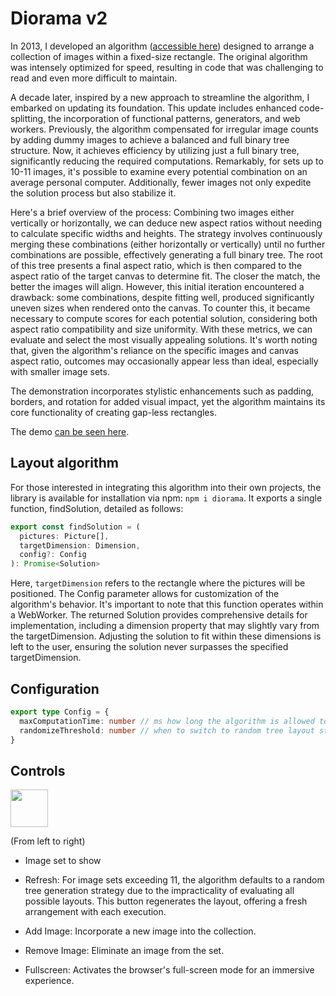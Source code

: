 # Diorama v2

In 2013, I developed an algorithm ([accessible here](https://github.com/mendrik/diorama)) designed to arrange a collection of images within a fixed-size rectangle. The original algorithm was intensely optimized for speed, resulting in code that was challenging to read and even more difficult to maintain.

A decade later, inspired by a new approach to streamline the algorithm, I embarked on updating its foundation. This update includes enhanced code-splitting, the incorporation of functional patterns, generators, and web workers. Previously, the algorithm compensated for irregular image counts by adding dummy images to achieve a balanced and full binary tree structure. Now, it achieves efficiency by utilizing just a full binary tree, significantly reducing the required computations. Remarkably, for sets up to 10-11 images, it's possible to examine every potential combination on an average personal computer. Additionally, fewer images not only expedite the solution process but also stabilize it.

Here's a brief overview of the process: Combining two images either vertically or horizontally, we can deduce new aspect ratios without needing to calculate specific widths and heights. The strategy involves continuously merging these combinations (either horizontally or vertically) until no further combinations are possible, effectively generating a full binary tree. The root of this tree presents a final aspect ratio, which is then compared to the aspect ratio of the target canvas to determine fit. The closer the match, the better the images will align. However, this initial iteration encountered a drawback: some combinations, despite fitting well, produced significantly uneven sizes when rendered onto the canvas. To counter this, it became necessary to compute scores for each potential solution, considering both aspect ratio compatibility and size uniformity. With these metrics, we can evaluate and select the most visually appealing solutions. It's worth noting that, given the algorithm's reliance on the specific images and canvas aspect ratio, outcomes may occasionally appear less than ideal, especially with smaller image sets.

The demonstration incorporates stylistic enhancements such as padding, borders, and rotation for added visual impact, yet the algorithm maintains its core functionality of creating gap-less rectangles.

The demo [can be seen here](https://mendrik.github.io/diorama-2023/). 

## Layout algorithm

For those interested in integrating this algorithm into their own projects, the library is available for installation via npm: `npm i diorama`. It exports a single function, findSolution, detailed as follows:

```typescript
export const findSolution = (
  pictures: Picture[],
  targetDimension: Dimension,
  config?: Config
): Promise<Solution>
```

Here, `targetDimension` refers to the rectangle where the pictures will be positioned. The Config parameter allows for customization of the algorithm's behavior. It's important to note that this function operates within a WebWorker. The returned Solution provides comprehensive details for implementation, including a dimension property that may slightly vary from the targetDimension. Adjusting the solution to fit within these dimensions is left to the user, ensuring the solution never surpasses the specified targetDimension.

## Configuration

```typescript
export type Config = {
  maxComputationTime: number // ms how long the algorithm is allowed to search for a good solution, default 300ms
  randomizeThreshold: number // when to switch to random tree layout strategy
}
```

## Controls

<img src="https://github.com/mendrik/diorama-2023/assets/160805/919d8a2c-555e-4020-9306-30cf6cabc46a" height="60"/>

(From left to right)

- Image set to show

- Refresh: For image sets exceeding 11, the algorithm defaults to a random tree generation strategy due to the impracticality of evaluating all possible layouts. This button regenerates the layout, offering a fresh arrangement with each execution.

- Add Image: Incorporate a new image into the collection.

- Remove Image: Eliminate an image from the set.

- Fullscreen: Activates the browser's full-screen mode for an immersive experience.


